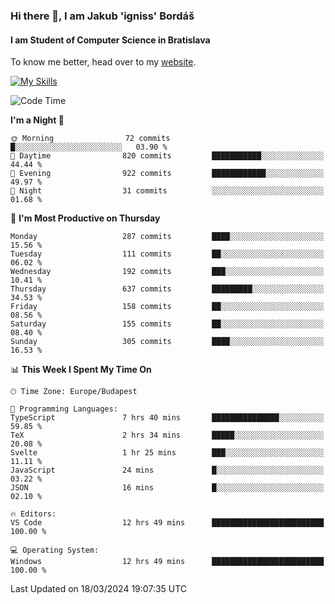 ### Hi there 👋, I am Jakub 'igniss' Bordáš

#### I am Student of Computer Science in Bratislava
To know me better, head over to my [website](https://bordas.sk).

[![My Skills](https://skillicons.dev/icons?i=js,html,css,figma,svelte,java,kotlin,python,postgresql,typescript,nest,nodejs)](https://bordas.sk)


<!--START_SECTION:waka-->
![Code Time](http://img.shields.io/badge/Code%20Time-1%2C437%20hrs%202%20mins-blue)

**I'm a Night 🦉** 

```text
🌞 Morning                72 commits          █░░░░░░░░░░░░░░░░░░░░░░░░   03.90 % 
🌆 Daytime                820 commits         ███████████░░░░░░░░░░░░░░   44.44 % 
🌃 Evening                922 commits         ████████████░░░░░░░░░░░░░   49.97 % 
🌙 Night                  31 commits          ░░░░░░░░░░░░░░░░░░░░░░░░░   01.68 % 
```
📅 **I'm Most Productive on Thursday** 

```text
Monday                   287 commits         ████░░░░░░░░░░░░░░░░░░░░░   15.56 % 
Tuesday                  111 commits         ██░░░░░░░░░░░░░░░░░░░░░░░   06.02 % 
Wednesday                192 commits         ███░░░░░░░░░░░░░░░░░░░░░░   10.41 % 
Thursday                 637 commits         █████████░░░░░░░░░░░░░░░░   34.53 % 
Friday                   158 commits         ██░░░░░░░░░░░░░░░░░░░░░░░   08.56 % 
Saturday                 155 commits         ██░░░░░░░░░░░░░░░░░░░░░░░   08.40 % 
Sunday                   305 commits         ████░░░░░░░░░░░░░░░░░░░░░   16.53 % 
```


📊 **This Week I Spent My Time On** 

```text
🕑︎ Time Zone: Europe/Budapest

💬 Programming Languages: 
TypeScript               7 hrs 40 mins       ███████████████░░░░░░░░░░   59.85 % 
TeX                      2 hrs 34 mins       █████░░░░░░░░░░░░░░░░░░░░   20.08 % 
Svelte                   1 hr 25 mins        ███░░░░░░░░░░░░░░░░░░░░░░   11.11 % 
JavaScript               24 mins             █░░░░░░░░░░░░░░░░░░░░░░░░   03.22 % 
JSON                     16 mins             █░░░░░░░░░░░░░░░░░░░░░░░░   02.10 % 

🔥 Editors: 
VS Code                  12 hrs 49 mins      █████████████████████████   100.00 % 

💻 Operating System: 
Windows                  12 hrs 49 mins      █████████████████████████   100.00 % 
```


 Last Updated on 18/03/2024 19:07:35 UTC
<!--END_SECTION:waka-->
